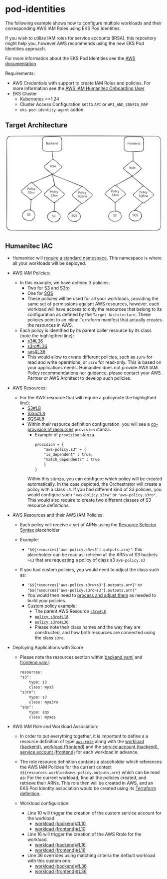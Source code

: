# pod-identities

The following example shows how to configure multiple workloads and their corresponding AWS IAM Roles using EKS Pod Identities. 

If you wish to utilize IAM roles for service accounts (IRSA), this repository might help you, however AWS recommends using the new EKS Pod Identities approach.

For more information about the EKS Pod Identities see the [AWS documentation](https://aws.amazon.com/blogs/aws/amazon-eks-pod-identity-simplifies-iam-permissions-for-applications-on-amazon-eks-clusters/)

Requirements:
* AWS Credentials with support to create IAM Roles and policies. For more information see the [AWS IAM Humanitec Onboarding User](../humanitec-onboarding-aws-iam-user)
* EKS Cluster
    * Kubernetes >=1.24
    * Cluster Access Configuration set to `API` or `API_AND_CONFIG_MAP`
    * `eks-pod-identity-agent` addon

## Target Architecture
![Humanitec EKS SVG](architecture.svg)

## Humanitec IAC
* Humanitec will [require a standard namespace](resource-definition/namespace.tf). This namespace is where all your workloads will be deployed.
* AWS IAM Policies:

    * In this example, we have defined 3 policies:
        * Two for [S3](resource-definition/policy-s3.tf) and [S3ro](resource-definition/policy-s3ro.tf)
        * One for [SQS](resource-definition/policy-sqs.tf) 
        * These policies will be used for all your workloads, providing the same set of permissions agaisnt AWS resources, however, each workload will have access to only the resources that belong to its configuration as defined by the `Target Architecture`. These policies point to an inline Terraform manifest that actually creates the resources in AWS.
    * Each policy is identified by its parent caller resource by its class (note the highligthed line):
        * [s3#L36](resource-definition/policy-s3.tf#L36)
        * [s3ro#L36](resource-definition/policy-s3ro.tf#L36)
        * [sqs#L36](resource-definition/policy-sqs.tf#L36)
        * This would allow to create different policies, such as `s3rw` for read and write operations, or `s3ro` for read-only. This is based on your applications needs. Humanitec does not provide AWS IAM Policy recommendations nor guidance, please contact your AWS Partner or AWS Architect to develop such policies.
* AWS Resources:

    * For the AWS resource that will require a policynote the highligthed line):
        * [S3#L8](resource-definition/s3.tf#L8)
        * [S3ro#L8](resource-definition/s3ro.tf#L8)
        * [SQS#L8](resource-definition/sqs.tf#L8) 
        * Within their resource definition configuration, you will see a [co-provision of resources](https://developer.humanitec.com/platform-orchestrator/resources/resource-graph/#co-provision-resources) `provision` stanza.
            * Example of `provision` stanza.
                ```
                provision = {
                    "aws-policy.s3" = {
                    "is_dependent" : true,
                    "match_dependents" : true
                    }
                }
                ```
            Within this stanza, you can configure which policy will be created automatically. In the case depicted, the Orchestrator will create a policy with a class `s3`. If you had different kind of S3 policies, you would configure such `"aws-policy.s3rw"` or `"aws-policy.s3ro"`. This would also require to create two different classes of S3 resource definitions.
* AWS Resources and their AWS IAM Policies:

    * Each policy will receive a set of ARNs using the [Resource Selector Syntax](https://developer.humanitec.com/platform-orchestrator/resources/resource-graph/#resource-selectors) placeholder

    * Example: 
        * `"$${resources['aws-policy.s3>s3'].outputs.arn}"`: this placeholder can be read as: retrieve all the ARNs of S3 buckets `>s3` that are requesting a policy of class s3 `aws-policy.s3`
    * If you had custom policies, you would need to adjust the class such as:
        * `"$${resources['aws-policy.s3rw>s3'].outputs.arn}"` or `"$${resources['aws-policy.s3ro>s3'].outputs.arn}"`
        * You would then need to [process and adjust them](resource-definition/source/s3-policy.tf#L34) as needed to build your policies.
        * Custom policy example:
            * The parent AWS Resource [`s3ro#L8`](resource-definition/s3ro.tf#L8) 
            * [`policy s3ro#L18`](resource-definition/policy-s3ro.tf#L18)
            * [`policy s3ro#L36`](resource-definition/policy-s3ro.tf#L36)
            * Please note their class names and the way they are constructed, and how both resources are connected using the class `s3ro`.
* Deploying Applications with Score
    * Please note the resources section within [backend.yaml](backend.yaml) and [frontend.yaml](frontend.yaml):
        ```
        resources:
        "s3":
            type: s3
            class: mys3
        "s3ro":
            type: s3
            class: mys3ro
        "sqs":
            type: sqs
            class: mysqs
        ```
* AWS IAM Role and Workload Association:
    * In order to put everything together, it is important to define a a resource definition of type [`aws-role`](resource-definition/role.tf) along with the [workload (backend)](resource-definition/workload-backend.tf), [workload (frontend)](resource-definition/workload-frontend.tf) and the [service account (backend)](resource-definition/service-account-backend.tf), [service account (frontend)](resource-definition/service-account-frontend.tf) for each workload in advance. 
    * The role  resource definition  contains a placeholder which references the AWS IAM Policies for the current context `$${resources.workload>aws-policy.outputs.arn}` which can be read as: For the current workload, find all the policies created, and retrieve their ARNs. This role then will be created in AWS, and an EKS Pod Identity association would be created using its [Terraform definition](resource-definition/source/role.tf#53).
    * Workload configuration:

        * Line 10 will trigger the creation of the custom service account for the workload
            * [workload (backend)#L10](resource-definition/workload-backend.tf#L10)
            * [workload (frontend)#L10](resource-definition/workload-frontend.tf#L10)
        * Line 16 will trigger the creation of the AWS Rrole for the workload.
            * [workload (backend)#L16](resource-definition/workload-backend.tf#L16)
            * [workload (frontend)#L16](resource-definition/workload-frontend.tf#L16)
        * Line 36 overrides using matching criteria the default workload with this custom one.
            * [workload (backend)#L36](resource-definition/workload-backend.tf#L36)
            * [workload (frontend)#L36](resource-definition/workload-frontend.tf#L36)

